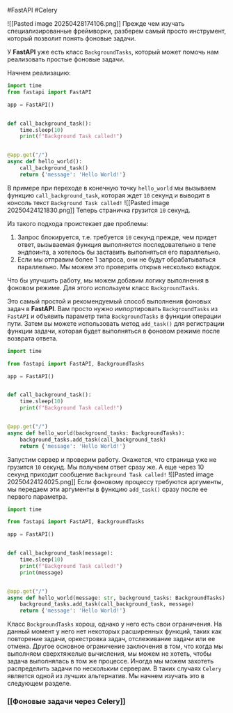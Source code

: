#FastAPI #Celery

![[Pasted image 20250428174106.png]]
Прежде чем изучать специализированные фреймворки, разберем самый просто инструмент, который позволит понять фоновые задачи.

У **FastAPI** уже есть класс `BackgroundTasks`, который может помочь нам реализовать простые фоновые задачи.

Начнем реализацию:
```python
import time
from fastapi import FastAPI

app = FastAPI()


def call_background_task():
    time.sleep(10)
    print(f"Background Task called!")


@app.get("/")
async def hello_world():
    call_background_task()
    return {'message': 'Hello World!'}
```
В примере при переходе в конечную точку `hello_world` мы вызываем функцию `call_background_task`, которая ждет `10` секунд и выводит в консоль текст `Background Task called!`
![[Pasted image 20250424121830.png]]
Теперь страничка грузится `10` секунд.

Из такого подхода проистекает две проблемы:
1. Запрос блокируется, т.е. требуется `10` секунд прежде, чем придет ответ, вызываемая функция выполняется последовательно в теле эндпоинта, а хотелось бы заставить выполняться его параллельно.
2. Если мы отправим более 1 запроса, они не будут обрабатываться параллельно. Мы можем это проверить открыв несколько вкладок.

Что бы улучшить работу, мы можем добавим логику выполнения в фоновом режиме. Для этого используем класс `BackgroundTasks`.

Это самый простой и рекомендуемый способ выполнения фоновых задач в **FastAPI**. Вам просто нужно импортировать `BackgroundTasks` из `FastAPI` и объявить параметр типа `BackgroundTasks` в функции операции пути. Затем вы можете использовать метод `add_task()` для регистрации функции задачи, которая будет выполняться в фоновом режиме после возврата ответа.
```python
import time

from fastapi import FastAPI, BackgroundTasks

app = FastAPI()


def call_background_task():
    time.sleep(10)
    print(f"Background Task called!")


@app.get("/")
async def hello_world(background_tasks: BackgroundTasks):
    background_tasks.add_task(call_background_task)
    return {'message': 'Hello World!'}
```
Запустим сервер и проверим работу. Окажется, что страница уже не грузится `10` секунд. Мы получаем ответ сразу же. А еще через 10 секунд приходит сообщение `Background Task called!`
![[Pasted image 20250424124025.png]]
Если фоновому процессу требуются аргументы, мы передаем эти аргументы в функцию `add_task()` сразу после ее первого параметра.
```python
import time

from fastapi import FastAPI, BackgroundTasks

app = FastAPI()


def call_background_task(message):
    time.sleep(10)
    print(f"Background Task called!")
    print(message)


@app.get("/")
async def hello_world(message: str, background_tasks: BackgroundTasks):
    background_tasks.add_task(call_background_task, message)
    return {'message': 'Hello World!'}
```
Класс `BockgroundTasks` хорош, однако у него есть свои ограничения. На данный момент у него нет некоторых расширенных функций, таких как повторение задачи, оркестровка задач, отслеживание задачи или ее отмена. Другое основное ограничение заключения в том, что когда мы выполняем сверхтяжелые вычисления, мы можем не хотеть, чтобы задача выполнялась в том же процессе. Иногда мы можем захотеть распределить задачи по нескольким серверам. В таких случаях `Celery` является одной из лучших альтернатив. Мы начнем изучать это в следующем разделе.
### [[Фоновые задачи через Celery]]

